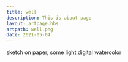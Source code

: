 ```yaml
---
title: well
description: This is about page
layout: artpage.hbs
artpath: well.png
date: 2021-05-04
---
```


sketch on paper, some light digital watercolor